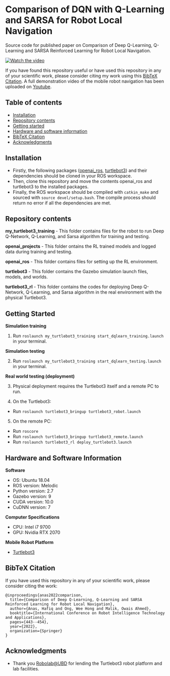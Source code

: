 # Comparison of DQN with Q-Learning and SARSA for Robot Local Navigation

Source code for published paper on Comparison of Deep Q-Learning, Q-Learning and SARSA Reinforced Learning for Robot Local Navigation.

[![Watch the video](https://img.youtube.com/vi/D0UsmpTIG3c/maxresdefault.jpg)](https://youtu.be/D0UsmpTIG3c)

If you have found this repository useful or have used this repository in any of your scientific work, please consider citing my work using this [BibTeX Citation](#bibtex-citation). A full demonstration video of the mobile robot navigation has been uploaded on [Youtube](https://www.youtube.com/watch?v=D0UsmpTIG3c).

## Table of contents

* [Installation](#installation)
* [Repository contents](#repository-contents)
* [Getting started](#getting-started)
* [Hardware and software information](#hardware-and-software-information)
* [BibTeX Citation](#bibtex-citation)
* [Acknowledgments](#acknowledgments)

## Installation

- Firstly, the following packages ([openai_ros](https://bitbucket.org/theconstructcore/openai_ros.git), [turtlebot3](http://wiki.ros.org/turtlebot3)) and their dependencies should be cloned in your ROS workspace.
- Then, clone this repository and move the contents openai_ros and turtlebot3 to the installed packages.
- Finally, the ROS workspace should be compiled with `catkin_make` and sourced with `source devel/setup.bash`. The compile process should return no error if all the dependencies are met. 

## Repository contents

**my_turtlebot3_training** - This folder contains files for the robot to run Deep Q-Network, Q-Learning, and Sarsa algorithm for training and testing.

**openai_projects** - This folder ontains the RL trained models and logged data during training and testing.

**openai_ros** - This folder contains files for setting up the RL environment.

**turtlebot3** - This folder contains the Gazebo simulation launch files, models, and worlds.

**turtlebot3_rl** - This folder contains the codes for deploying Deep Q-Network, Q-Learning, and Sarsa algorithm in the real environment with the physical Turtlebot3.

## Getting Started

**Simulation training**

1. Run `roslaunch my_turtlebot3_training start_dqlearn_training.launch` in your terminal.

**Simulation testing** 

2. Run `roslaunch my_turtlebot3_training start_dqlearn_testing.launch` in your terminal.

**Real world testing (deployment)** 

3. Physical deployment requires the Turtlebot3 itself and a remote PC to run.

4. On the Turtlebot3:
- Run `roslaunch turtlebot3_bringup turtlebot3_robot.launch`

5. On the remote PC:
- Run `roscore`
- Run `roslaunch turtlebot3_bringup turtlebot3_remote.launch`
- Run `roslaunch turtlebot3_rl deploy_turtlebot3.launch`

## Hardware and Software Information

**Software**

- OS: Ubuntu 18.04
- ROS version: Melodic
- Python version: 2.7
- Gazebo version: 9
- CUDA version: 10.0
- CuDNN version: 7

**Computer Specifications**

- CPU: Intel i7 9700
- GPU: Nvidia RTX 2070

**Mobile Robot Platform**

- [Turtlebot3](https://emanual.robotis.com/docs/en/platform/turtlebot3/overview/)

## BibTeX Citation

If you have used this repository in any of your scientific work, please consider citing the work:

```
@inproceedings{anas2022comparison,
  title={Comparison of Deep Q-Learning, Q-Learning and SARSA Reinforced Learning for Robot Local Navigation},
  author={Anas, Hafiq and Ong, Wee Hong and Malik, Owais Ahmed},
  booktitle={International Conference on Robot Intelligence Technology and Applications},
  pages={443--454},
  year={2022},
  organization={Springer}
}
```

## Acknowledgments

* Thank you [Robolab@UBD](https://ailab.space/) for lending the Turtlebot3 robot platform and lab facilities.

